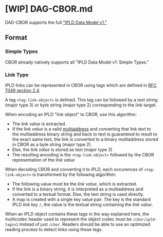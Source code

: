# [WIP] DAG-CBOR.md

DAG-CBOR supports the full ["IPLD Data Model v1."](../IPLD-Data-Model-v1.md)

## Format

### Simple Types

CBOR already natively supports all "IPLD Data Model v1: Simple Types."

### Link Type

IPLD links can be represented in CBOR using tags which are defined in [RFC 7049 section 2.4](http://tools.ietf.org/html/rfc7049#section-2.4).

A tag `<tag-link-object>` is defined. This tag can be followed by a text string (major type 3) or byte string (major type 2) corresponding to the link target.

When encoding an IPLD "link object" to CBOR, use this algorithm:

- The *link value* is extracted.
- If the *link value* is a valid [multiaddress](https://github.com/multiformats/multiaddr) and converting that link text to the multiaddress binary string and back to text is guaranteed to result to the exact same text, the link is converted to a binary multiaddress stored in CBOR as a byte string (major type 2).
- Else, the *link value* is stored as text (major type 3)
- The resulting encoding is the `<tag-link-object>` followed by the CBOR representation of the *link value*

When decoding CBOR and converting it to IPLD, each occurences of `<tag-link-object>` is transformed by the following algorithm:

- The following value must be the *link value*, which is extracted.
- If the link is a binary string, it is interpreted as a multiaddress and converted to a textual format. Else, the text string is used directly.
- A map is created with a single key value pair. The key is the standard IPLD *link key* `/`, the value is the textual string containing the *link value*.

When an IPLD object contains these tags in the way explained here, the multicodec header used to represent the object codec must be `/cbor/ipld-tagsv1` instead of just `/cbor`. Readers should be able to use an optimized reading process to detect links using these tags.